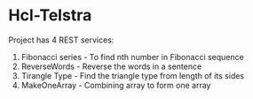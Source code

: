 # Hcl-Telstra

Project has 4 REST services:
1) Fibonacci series - To find nth number in Fibonacci sequence
2) ReverseWords - Reverse the words in a sentence
3) Tirangle Type - Find the triangle type from length of its sides
4) MakeOneArray - Combining array to form one array
